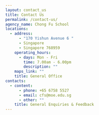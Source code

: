 ```yaml
---
layout: contact_us
title: Contact Us
permalink: /contact-us/
agency_name: Chong Fu School
locations:
  - address:
      - "170 Yishun Avenue 6 "
      - Singapore
      - Singapore 768959
    operating_hours:
      - days: Mon - Fri
        time: 7.00am - 6.00pm
        description: ""
    maps_link: ""
    title: General Office
contacts:
  - content:
      - phone: +65 6758 5527
      - email: cfs@moe.edu.sg
      - other: ""
    title: General Enquiries & Feedback
---
```

